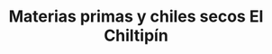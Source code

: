 ---
title: "Materias primas y chiles secos El Chiltipín"
url: /chimalhuacan/materias-primas-y-chiles-secos-el-chiltipin/
shop: comodidad
---